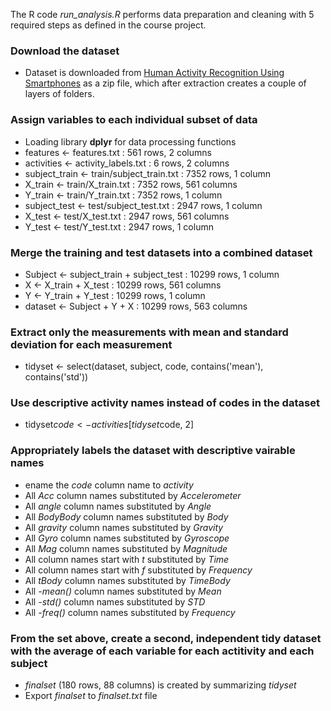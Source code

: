 The R code *run_analysis.R* performs data preparation and cleaning with 5 required
steps as defined in the course project.

### Download the dataset
* Dataset is downloaded from [Human Activity Recognition Using Smartphones](http://archive.ics.uci.edu/ml/datasets/Human+Activity+Recognition+Using+Smartphones) as a zip file, which after extraction creates a couple of layers of folders.

### Assign variables to each individual subset of data
* Loading library **dplyr** for data processing functions
* features <- features.txt : 561 rows, 2 columns
* activities <- activity_labels.txt : 6 rows, 2 columns
* subject_train <- train/subject_train.txt : 7352 rows, 1 column
* X_train <- train/X_train.txt : 7352 rows, 561 columns
* Y_train <- train/Y_train.txt : 7352 rows, 1 column
* subject_test <- test/subject_test.txt : 2947 rows, 1 column
* X_test <- test/X_test.txt : 2947 rows, 561 columns
* Y_test <- test/Y_test.txt : 2947 rows, 1 column
        
### Merge the training and test datasets into a combined dataset
* Subject <- subject_train + subject_test : 10299 rows, 1 column
* X <- X_train + X_test : 10299 rows, 561 columns
* Y <- Y_train + Y_test : 10299 rows, 1 column
* dataset <- Subject + Y + X : 10299 rows, 563 columns
        
### Extract only the measurements with mean and standard deviation for each measurement
* tidyset <- select(dataset, subject, code, contains('mean'), contains('std'))
        
### Use descriptive activity names instead of codes in the dataset
* tidyset$code <- activities[tidyset$code, 2]

### Appropriately labels the dataset with descriptive vairable names
* ename the *code* column name to *activity*
* All *Acc* column names substituted by *Accelerometer*
* All *angle* column names substituted by *Angle*
* All *BodyBody* column names substituted by *Body*
* All *gravity* column names substituted by *Gravity*
* All *Gyro* column names substituted by *Gyroscope*
* All *Mag* column names substituted by *Magnitude*
* All column names start with *t* substituted by *Time*
* All column names start with *f* substituted by *Frequency*
* All *tBody* column names substituted by *TimeBody*
* All *-mean()* column names substituted by *Mean*
* All *-std()* column names substituted by *STD*
* All *-freq()* column names substituted by *Frequency*
        
### From the set above, create a second, independent tidy dataset with the average of each variable for each actitivity and each subject
* *finalset* (180 rows, 88 columns) is created by summarizing *tidyset*
* Export *finalset* to *finalset.txt* file